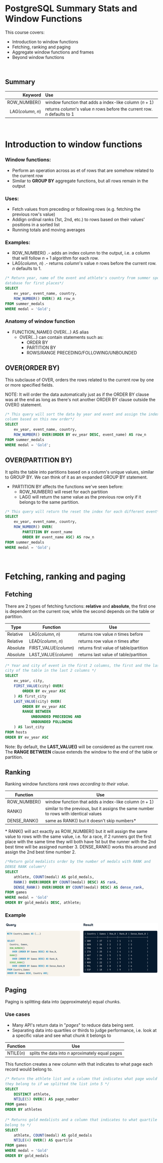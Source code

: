 # PostgreSQL Summary Stats and Window Functions

This course covers:

* Introduction to window functions
* Fetching, ranking and paging
* Aggregate window functions and frames
* Beyond window functions

<br />

## Summary

| Keyword | Use |
| ---: | :--- |
| ROW_NUMBER() | window function that adds a index-like column $(n+1)$ |
| LAG(*column*, *n*) | returns *column*'s value *n* rows before the current row. *n* defaults to 1|
<br />

# Introduction to window functions

### Window functions:

* Perform an operation across as et of rows that are somehow related to the 
current row
* Similar to **GROUP BY** aggregate functions, but all rows remain in the output

### Uses:

* Fetch values from preceding or following rows (e.g. fetching the previous row's
value)
* Addign ordinal ranks (1st, 2nd, etc.) to rows based on their values' positions
in a sorted list
* Running totals and moving averages

### Examples:

* ROW_NUMBER() .- adds an index column to the output, i.e. a column that will
follow $n + 1$ algorithm for each row.
* LAG(*column*, *n*) .- returns *column*'s value *n* rows before the current row.
*n* defaults to 1.

```sql
/* Return year, name of the event and athlete's country from summer sports
database for first places*/
SELECT
    ev_year, event_name, country,
    ROW_NUMBER() OVER() AS row_n
FROM summer_medals
WHERE medal = 'Gold';
```

### Anatomy of window function

* FUNCTION_NAME() OVER(...) AS alias
    * OVER(...) can contain statements such as:
        * ORDER BY
        * PARTITION BY
        * ROWS/RANGE PRECEDING/FOLLOWING/UNBOUNDED

## OVER(ORDER BY)

This subclause of OVER, orders the rows related to the current row by one or
more specified fields. 

NOTE: It will order the data automatically just as if the ORDER BY clause was at
the end as long as there's not another ORDER BY clause outside the OVER()
statement.

```sql
/* This query will sort the data by year and event and assign the index
column based on this new order*/
SELECT
    ev_year, event_name, country,
    ROW_NUMBER() OVER(ORDER BY ev_year DESC, event_name) AS row_n
FROM summer_medals
WHERE medal = 'Gold';
```

## OVER(PARTITION BY)

It splits the table into partitions based on a column's unique values, similar
to GROUP BY. We can think of it as an expanded GROUP BY statement.

* PARTITION BY affects the functions we've seen before:
    * ROW_NUMBER() will reset for each partition
    * LAG() will return the same value as the previous row only if it belongs to
    the same partition. 

```sql
/* This query will return the reset the index for each different event*/
SELECT
    ev_year, event_name, country,
    ROW_NUMBER() OVER(
        PARTITION BY event_name
        ORDER BY event_name ASC) AS row_n
FROM summer_medals
WHERE medal = 'Gold';
```

<br />

# Fetching, ranking and paging

## Fetching

There are 2 types of fetching functions: **relative** and **absolute**, the first
one is dependent on the current row, while the second depends on the table or 
partition. 

| Type | Function | Use |
| --- | --- | --- |
| Relative | LAG(*column*, *n*)   | returns row value *n* times before |
| Relative | LEAD(*column*, *n*)  | returns row value *n* times after |
| Absolute | FIRST_VALUE(*column*)| returns first value of table/partition |
| Absolute | LAST_VALUE(*column*) | returns last value of table/partition |

```sql
/* Year and city of event in the first 2 columns, the first and the last 
city of the table in the last 2 columns */
SELECT
    ev_year, city,
    FIRST_VALUE(city) OVER(
        ORDER BY ev_year ASC
    ) AS first_city
    LAST_VALUE(city) OVER(
        ORDER BY ev_year ASC
        RANGE BETWEEN
            UNBOUNDED PRECEDING AND
            UNBOUNDED FOLLOWING
    ) AS last_city
FROM hosts
ORDER BY ev_year ASC
```

Note: By default, the **LAST_VALUE()** will be considered as the current row. The
**RANGE BETWEEN** clause extends the window to the end of the table or partition. 

## Ranking

Ranking window functions *rank rows according to their value*.

| Function | Use |
| --- | --- |
| ROW_NUMBER() | window function that adds a index-like column $(n+1)$ |
| RANK() | similar to the previous, but it assigns the same number to rows with identical values |
| DENSE_RANK() | same as RANK() but it doesn't skip numbers* |

\* RANK() will act exactly as ROW_NUMBER() but it will assign the same value to
rows with the same value, i.e. for a race, if 2 runners got the first place with
the same time they will both have 1st but the runner with the 2nd best time will
be assigned number 3. DENSE_RANK() works this around and assign the 2nd best
time number 2. 

```sql
/*Return gold medalists order by the number of medals with RANK and
DENSE RANK column*/
SELECT 
    athlete, COUNT(medal) AS gold_medals,
    RANK() OVER(ORDER BY COUNT(medal) DESC) AS rank,
    DENSE_RANK() OVER(ORDER BY COUNT(medal) DESC) AS dense_rank,
FROM games
WHERE medal = 'Gold'
ORDER BY gold_medals DESC, athlete;
```

### Example

![Ranking examples](./images/rank_examples.png)

## Paging

Paging is splitting data into (approximately) equal chunks.

### Use cases

* Many API's return data in "*pages*" to reduce data being sent. 
* Separating data into quartiles or thirds to judge performance, i.e. look at a
specific value and see what chunk it belongs to

| Function | Use |
| --- | --- |
| NTILE(*n*) | splits the data into *n* aproximately equal pages |

This function creates a new column with that indicates to what page each record
would belong to.

```sql
/* Return the athlete list and a column that indicates what page would
they belong to if we splitted the list into 5 */
SELECT 
    DISTINCT athlete,
    NTILE(5) OVER() AS page_number
FROM games
ORDER BY athletes

/* Returns gold medalists and a column that indicates to what quartile they
belong to */
SELECT 
    athlete, COUNT(medal) AS gold_medals
    NTILE(4) OVER() AS quartile
FROM games
WHERE medal = 'Gold'
ORDER BY gold_medals
```